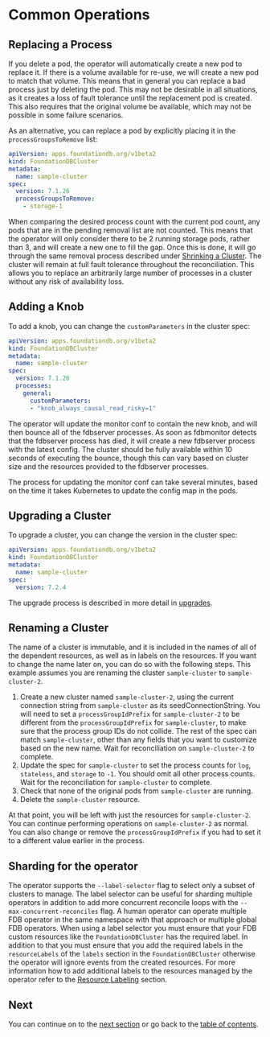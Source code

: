 # Common Operations

## Replacing a Process

If you delete a pod, the operator will automatically create a new pod to replace it. If there is a volume available for re-use, we will create a new pod to match that volume. This means that in general you can replace a bad process just by deleting the pod. This may not be desirable in all situations, as it creates a loss of fault tolerance until the replacement pod is created. This also requires that the original volume be available, which may not be possible in some failure scenarios.

As an alternative, you can replace a pod by explicitly placing it in the `processGroupsToRemove` list:

```yaml
apiVersion: apps.foundationdb.org/v1beta2
kind: FoundationDBCluster
metadata:
  name: sample-cluster
spec:
  version: 7.1.26
  processGroupsToRemove:
    - storage-1
```

When comparing the desired process count with the current pod count, any pods that are in the pending removal list are not counted.
This means that the operator will only consider there to be 2 running storage pods, rather than 3, and will create a new one to fill the gap.
Once this is done, it will go through the same removal process described under [Shrinking a Cluster](scaling.md#shrinking-a-cluster).
The cluster will remain at full fault tolerance throughout the reconciliation.
This allows you to replace an arbitrarily large number of processes in a cluster without any risk of availability loss.

## Adding a Knob

To add a knob, you can change the `customParameters` in the cluster spec:

```yaml
apiVersion: apps.foundationdb.org/v1beta2
kind: FoundationDBCluster
metadata:
  name: sample-cluster
spec:
  version: 7.1.26
  processes:
    general:
      customParameters:
      - "knob_always_causal_read_risky=1"
```

The operator will update the monitor conf to contain the new knob, and will then bounce all of the fdbserver processes.
As soon as fdbmonitor detects that the fdbserver process has died, it will create a new fdbserver process with the latest config.
The cluster should be fully available within 10 seconds of executing the bounce, though this can vary based on cluster size and the resources provided to the fdbserver processes.

The process for updating the monitor conf can take several minutes, based on the time it takes Kubernetes to update the config map in the pods.

## Upgrading a Cluster

To upgrade a cluster, you can change the version in the cluster spec:

```yaml
apiVersion: apps.foundationdb.org/v1beta2
kind: FoundationDBCluster
metadata:
  name: sample-cluster
spec:
  version: 7.2.4
```

The upgrade process is described in more detail in [upgrades](./upgrades.md).

## Renaming a Cluster

The name of a cluster is immutable, and it is included in the names of all of the dependent resources, as well as in labels on the resources. If you want to change the name later on, you can do so with the following steps. This example assumes you are renaming the cluster `sample-cluster` to `sample-cluster-2`.

1.  Create a new cluster named `sample-cluster-2`, using the current connection string from `sample-cluster` as its seedConnectionString. You will need to set a `processGroupIdPrefix` for `sample-cluster-2` to be different from the `processGroupIdPrefix` for `sample-cluster`, to make sure that the process group IDs do not collide. The rest of the spec can match `sample-cluster`, other than any fields that you want to customize based on the new name. Wait for reconciliation on `sample-cluster-2` to complete.
2.  Update the spec for `sample-cluster` to set the process counts for `log`, `stateless`, and `storage` to `-1`. You should omit all other process counts. Wait for the reconciliation for `sample-cluster` to complete.
3.  Check that none of the original pods from `sample-cluster` are running.
4.  Delete the `sample-cluster` resource.

At that point, you will be left with just the resources for `sample-cluster-2`. You can continue performing operations on `sample-cluster-2` as normal. You can also change or remove the `processGroupIdPrefix` if you had to set it to a different value earlier in the process.

## Sharding for the operator

The operator supports the `--label-selector` flag to select only a subset of clusters to manage.
The label selector can be useful for sharding multiple operators in addition to add more concurrent reconcile loops with the `--max-concurrent-reconciles` flag.
A human operator can operate multiple FDB operator in the same namespace with that approach or multiple global FDB operators.
When using a label selector you must ensure that your FDB custom resources like the `FoundationDBCluster` has the required label.
In addition to that you must ensure that you add the required labels in the `resourceLabels` of the `labels` section in the `FoundationDBCluster` otherwise the operator will ignore events from the created resources.
For more information how to add additional labels to the resources managed by the operator refer to the [Resource Labeling](customization.md#resource-labeling) section.

## Next

You can continue on to the [next section](scaling.md) or go back to the [table of contents](index.md).
